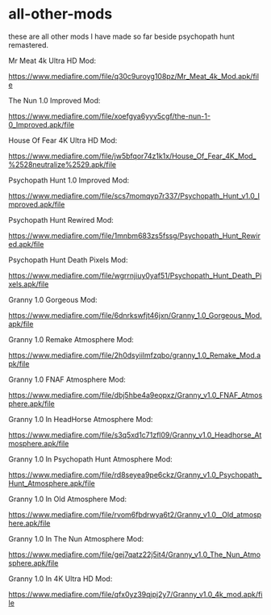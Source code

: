 # all-other-mods

these are all other mods I have made so far beside psychopath hunt remastered.

Mr Meat 4k Ultra HD Mod:

https://www.mediafire.com/file/q30c9uroyg108pz/Mr_Meat_4k_Mod.apk/file

The Nun 1.0 Improved Mod:

https://www.mediafire.com/file/xoefgya6yyv5cgf/the-nun-1-0_Improved.apk/file

House Of Fear 4K Ultra HD Mod:

https://www.mediafire.com/file/jw5bfqor74z1k1x/House_Of_Fear_4K_Mod_%2528neutralize%2529.apk/file

Psychopath Hunt 1.0 Improved Mod:

https://www.mediafire.com/file/scs7momqyp7r337/Psychopath_Hunt_v1.0_Improved.apk/file

Psychopath Hunt Rewired Mod:

https://www.mediafire.com/file/1mnbm683zs5fssg/Psychopath_Hunt_Rewired.apk/file

Psychopath Hunt Death Pixels Mod:

https://www.mediafire.com/file/wgrrnjiuy0yaf51/Psychopath_Hunt_Death_Pixels.apk/file

Granny 1.0 Gorgeous Mod:

https://www.mediafire.com/file/6dnrkswfjt46jxn/Granny_1.0_Gorgeous_Mod.apk/file

Granny 1.0 Remake Atmosphere Mod:

https://www.mediafire.com/file/2h0dsyiilmfzqbo/granny_1.0_Remake_Mod.apk/file

Granny 1.0 FNAF Atmosphere Mod:

https://www.mediafire.com/file/dbj5hbe4a9eopxz/Granny_v1.0_FNAF_Atmosphere.apk/file

Granny 1.0 In HeadHorse Atmosphere Mod:

https://www.mediafire.com/file/s3q5xd1c71zfl09/Granny_v1.0_Headhorse_Atmosphere.apk/file

Granny 1.0 In Psychopath Hunt Atmosphere Mod:

https://www.mediafire.com/file/rd8seyea9pe6ckz/Granny_v1.0_Psychopath_Hunt_Atmosphere.apk/file

Granny 1.0 In Old Atmosphere Mod:

https://www.mediafire.com/file/rvom6fbdrwya6t2/Granny_v1.0__Old_atmosphere.apk/file

Granny 1.0 In The Nun Atmosphere Mod:

https://www.mediafire.com/file/gej7qatz22j5it4/Granny_v1.0_The_Nun_Atmosphere.apk/file

Granny 1.0 In 4K Ultra HD Mod:

https://www.mediafire.com/file/qfx0yz39qjpj2y7/Granny_v1.0_4k_mod.apk/file
